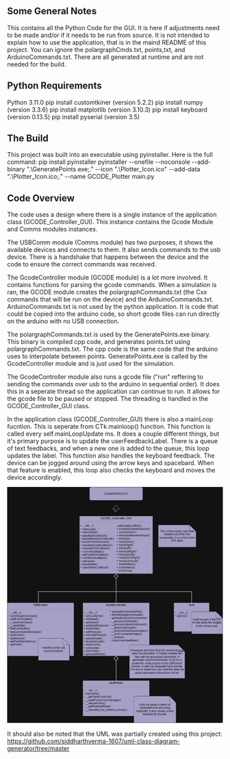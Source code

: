## Some General Notes
This contains all the Python Code for the GUI. It is here if adjustments need to be made and/or if it needs to be run from source. It is not intended to explain how to use the application, that is in the maind README of this project. You can ignore the polargraphCmds.txt, points,txt, and ArduinoCommands.txt. There are all generated at runtime and are not needed for the build.

## Python Requirements
Python 3.11.0
pip install customtkiner (version 5.2.2)
pip install numpy (version 3.3.6)
pip install matplotlib (version 3.10.3)
pip install keyboard (version 0.13.5)
pip install pyserial (version 3.5)

## The Build
This project was built into an executable using pyinstaller. Here is the full command:
pip install pyinstaller
pyinstaller --onefile --noconsole --add-binary ".\\GeneratePoints.exe;." --icon ".\\Plotter_Icon.ico" --add-data ".\\Plotter_Icon.ico;." --name GCODE_Plotter  main.py


## Code Overview
The code uses a design where there is a single instance of the application class (GCODE_Controller_GUI). This instance contains the Gcode Module and Comms modules instances. 

The USBComm module (Comms module) has two purposes, it shows the available devices and connects to them. It also sends commands to the usb device. There is a handshake that happens between the device and the code to ensure the correct commands was received. 

The GcodeController module (GCODE module) is a lot more involved. It contains functions for parsing the gcode commands. When a simulation is ran, the GCODE module creates the polargraphCommands.txt (the Cxx commands that will be run on the device) and the ArduinoCommands.txt. ArduinoCommands.txt is not used by the python application. It is code that could be copied into the arduino code, so short gcode files can run directly on the arduino with no USB connection. 

The polargraphCommands.txt is used by the GeneratePoints.exe binary. This binary is compiled cpp code, and generates points.txt using polargraphCommands.txt. The cpp code is the same code that the arduino uses to interpolate between points. GeneratePoints.exe is called by the GcodeController module and is just used for the simulation.

The GcodeController module also runs a gcode file ("run" reffering to sending the commands over usb to the arduino in sequential order). It does this in a seperate thread so the application can continue to run. It allows for the gcode file to be paused or stopped. The threading is handled in the GCODE_Controller_GUI class.

In the application class (GCODE_Controller_GUI) there is also a mainLoop fucntion. This is seperate from CTk.mainloop() function. This function is called every self.mainLoopUpdate ms. It does a couple different things, but it's primary purpose is to update the userFeedbackLabel. There is a queue of text feedbacks, and when a new one is added to the queue, this loop updates the label. This function also handles the keyboard feedback. The device can be jogged around using the arrow keys and spacebard. When that feature is enabled, this loop also checks the keyboard and moves the device accordingly.

![UML Diagram](GCODE_GUI_UML.png)

It should also be noted that the UML was partially created using this project: https://github.com/siddharthverma-1607/uml-class-diagram-generator/tree/master